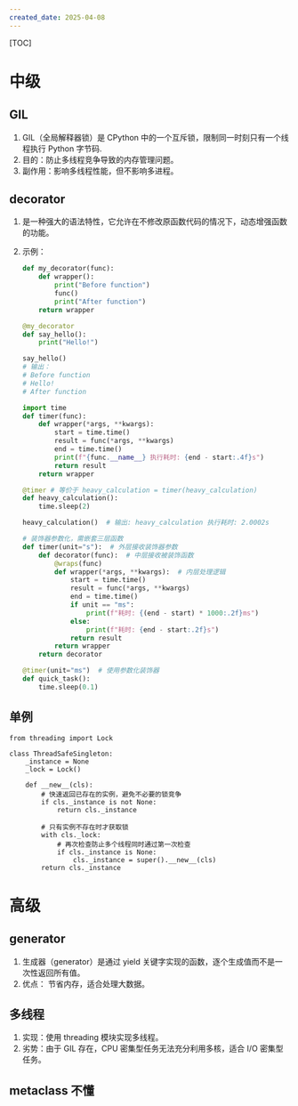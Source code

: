 ```yaml
---
created_date: 2025-04-08
---
```


[TOC]

# 中级

## GIL

1. GIL（全局解释器锁）是 CPython 中的一个互斥锁，限制同一时刻只有一个线程执行 Python 字节码.
2. 目的：防止多线程竞争导致的内存管理问题。
3. 副作用：影响多线程性能，但不影响多进程。

## decorator

1. 是一种强大的语法特性，它允许在不修改原函数代码的情况下，动态增强函数的功能。

2. 示例：

   ```py
   def my_decorator(func):
       def wrapper():
           print("Before function")
           func()
           print("After function")
       return wrapper

   @my_decorator
   def say_hello():
       print("Hello!")

   say_hello()
   # 输出：
   # Before function
   # Hello!
   # After function
   ```

   ```py
   import time
   def timer(func):
       def wrapper(*args, **kwargs):
           start = time.time()
           result = func(*args, **kwargs)
           end = time.time()
           print(f"{func.__name__} 执行耗时: {end - start:.4f}s")
           return result
       return wrapper

   @timer # 等价于 heavy_calculation = timer(heavy_calculation)
   def heavy_calculation():
       time.sleep(2)

   heavy_calculation()  # 输出: heavy_calculation 执行耗时: 2.0002s
   ```

   ```py
   # 装饰器参数化，需嵌套三层函数
   def timer(unit="s"):  # 外层接收装饰器参数
       def decorator(func):  # 中层接收被装饰函数
           @wraps(func)
           def wrapper(*args, **kwargs):  # 内层处理逻辑
               start = time.time()
               result = func(*args, **kwargs)
               end = time.time()
               if unit == "ms":
                   print(f"耗时: {(end - start) * 1000:.2f}ms")
               else:
                   print(f"耗时: {end - start:.2f}s")
               return result
           return wrapper
       return decorator

   @timer(unit="ms")  # 使用参数化装饰器
   def quick_task():
       time.sleep(0.1)
   ```

## 单例

```
from threading import Lock

class ThreadSafeSingleton:
    _instance = None
    _lock = Lock()
    
    def __new__(cls):
        # 快速返回已存在的实例，避免不必要的锁竞争
        if cls._instance is not None:
            return cls._instance
            
        # 只有实例不存在时才获取锁
        with cls._lock:
            # 再次检查防止多个线程同时通过第一次检查
            if cls._instance is None:
                cls._instance = super().__new__(cls)
        return cls._instance
```

# 高级

## generator

1. 生成器（generator）是通过 yield 关键字实现的函数，逐个生成值而不是一次性返回所有值。
2. 优点： 节省内存，适合处理大数据。

## 多线程

1. 实现：使用 threading 模块实现多线程。
2. 劣势：由于 GIL 存在，CPU 密集型任务无法充分利用多核，适合 I/O 密集型任务。

## metaclass 不懂
